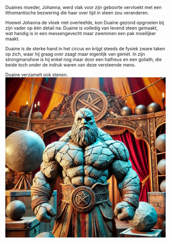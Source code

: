 Duaines moeder, Johanna, werd vlak voor zijn geboorte vervloekt met een lithomantische bezwering die haar over tijd in steen zou veranderen.

Hoewel Johanna de vloek niet overleefde, kon Duaine gezond opgroeien bij zijn vader op één detail na: Duaine is volledig van levend steen gemaakt, wat handig is in een messengevecht maar zwemmen een pak moeilijker maakt. 

Duaine is de sterke hand in het circus en krijgt steeds de fysiek zware taken op zich, waar hij graag over zaagt maar eigenlijk van geniet. 
In zijn strongmanshow is hij enkel nog maar door een halfreus en een goliath, die beide toch onder de indruk waren van deze versteende mens.

Duaine verzamelt ook stenen. ![](../../img/Duaine.png)